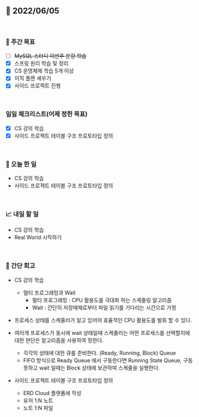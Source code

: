 ## 📅 2022/06/05

<br/>

### 🏹 주간 목표

- [ ] ~~MySQL 스터디 이번주 분량 학습~~
- [x] 스프링 원리 학습 및 정리
- [x] CS 운영체제 학습 5개 이상
- [x] 이직 플랜 세우기
- [x] 사이드 프로젝트 진행

<br/>

### 일일 체크리스트(어제 정한 목표)


- [x] CS 강의 학습
- [x] 사이드 프로젝트 테이블 구조 프로토타입 정의

<br/>

### 💯 오늘 한 일

- CS 강의 학습
- 사이드 프로젝트 테이블 구조 프로토타입 정의

<br/>

### 📈 내일 할 일

- CS 강의 학습
- Real World 시작하기

<br/>

### 🧐 간단 회고

- CS 강의 학습
  - 멀티 프로그래밍과 Wait
    - 멀티 프로그래밍 : CPU 활용도를 극대화 하는 스케줄링 알고리즘
    - Wait : 간단히 저장매체로부터 파일 읽기를 기다리는 시간으로 가정

- 프로세스 상태를 스케줄러가 알고 있어야 효율적인 CPU 활용도를 발휘 할 수 있다.
- 여러개 프로세스가 동시에 wait 상태일때 스케줄러는 어떤 프로세스를 선택할지에 대한 판단은 알고리즘을 사용하여 정한다.
  - 각각의 상태에 대한 큐를 준비한다. (Ready, Running, Block) Queue
  - FIFO 방식으로 Ready Queue 에서 구동한다면 Running State Queue, 구동못하고 wait 일때는 Block 상태에 보관하여 스케줄을 실행한다.


- 사이드 프로젝트 테이블 구조 프로토타입 정의
  - ERD Cloud 플랫폼에 작성
  - 유저 1:N 노트
  - 노트 1:N 파일

